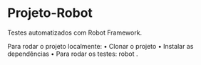 # Projeto-Robot
Testes automatizados com Robot Framework.

Para rodar o projeto localmente:
    • Clonar o projeto
    • Instalar as dependências 
    • Para rodar os testes: robot .
   

